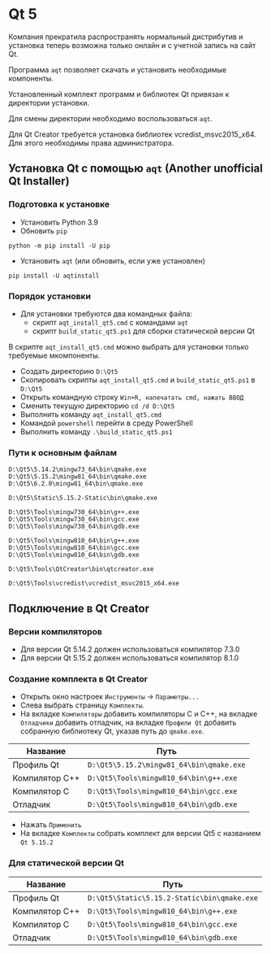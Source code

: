 # Qt 5

Компания прекратила распространять нормальный дистрибутив и установка теперь возможна только онлайн и с учетной запись на сайт Qt.

Программа `aqt` позволяет скачать и установить необходимые компоненты.

Установленный комплект программ и библиотек Qt привязан к директории установки.

Для смены директории необходимо воспользоваться `aqt`.

Для Qt Creator требуется установка библиотек vcredist_msvc2015_x64. Для этого необходимы права администратора.

## Установка Qt с помощью `aqt` (Another unofficial Qt Installer)

### Подготовка к установке

* Установить Python 3.9
* Обновить `pip`

```
python -m pip install -U pip
```

* Установить `aqt` (или обновить, если уже установлен)

```
pip install -U aqtinstall
```

### Порядок установки

* Для установки требуются два командных файла:
  * скрипт `aqt_install_qt5.cmd` с командами `aqt`
  * скрипт `build_static_qt5.ps1` для сборки статической версии Qt

В скрипте `aqt_install_qt5.cmd` можно выбрать для установки только требуемые мкомпоненты.



* Создать директорию `D:\Qt5`
* Скопировать скрипты `aqt_install_qt5.cmd` и `build_static_qt5.ps1` в `D:\Qt5`
* Открыть командную строку `Win+R, напечатать cmd, нажать ВВОД`
* Сменить текущую директорию `cd /d D:\Qt5`
* Выполнить команду `aqt_install_qt5.cmd`
* Командой `powershell` перейти в среду PowerShell
* Выполнить команду  `.\build_static_qt5.ps1`

### Пути к основным файлам

```
D:\Qt5\5.14.2\mingw73_64\bin\qmake.exe
D:\Qt5\5.15.2\mingw81_64\bin\qmake.exe
D:\Qt5\6.2.0\mingw81_64\bin\qmake.exe

D:\Qt5\Static\5.15.2-Static\bin\qmake.exe

D:\Qt5\Tools\mingw730_64\bin\g++.exe
D:\Qt5\Tools\mingw730_64\bin\gcc.exe
D:\Qt5\Tools\mingw730_64\bin\gdb.exe

D:\Qt5\Tools\mingw810_64\bin\g++.exe
D:\Qt5\Tools\mingw810_64\bin\gcc.exe
D:\Qt5\Tools\mingw810_64\bin\gdb.exe

D:\Qt5\Tools\QtCreator\bin\qtcreator.exe

D:\Qt5\Tools\vcredist\vcredist_msvc2015_x64.exe
```

## Подключение в Qt Creator

### Версии компиляторов

* Для версии Qt 5.14.2 должен использоваться компилятор 7.3.0
* Для версии Qt 5.15.2 должен использоваться компилятор 8.1.0

### Создание комплекта в Qt Creator

* Открыть окно настроек `Инструменты` → `Параметры...`
* Слева выбрать страницу `Комплекты`.
* На вкладке `Компиляторы` добавить компиляторы C и C++, на вкладке `Отладчики` добавить отладчик, на вкладке `Профили Qt` добавить собранную библиотеку Qt, указав путь до `qmake.exe`.

| Название       | Путь                                     |
|----------------|------------------------------------------|
| Профиль Qt     | `D:\Qt5\5.15.2\mingw81_64\bin\qmake.exe` |
| Компилятор C++ | `D:\Qt5\Tools\mingw810_64\bin\g++.exe`   |
| Компилятор C   | `D:\Qt5\Tools\mingw810_64\bin\gcc.exe`   |
| Отладчик       | `D:\Qt5\Tools\mingw810_64\bin\gdb.exe`   |

* Нажать `Применить`
* На вкладке `Комплекты` собрать комплект для версии Qt5 с названием `Qt 5.15.2`

### Для статической версии Qt

| Название       | Путь                                        |
|----------------|---------------------------------------------|
| Профиль Qt     | `D:\Qt5\Static\5.15.2-Static\bin\qmake.exe` |
| Компилятор C++ | `D:\Qt5\Tools\mingw810_64\bin\g++.exe`      |
| Компилятор C   | `D:\Qt5\Tools\mingw810_64\bin\gcc.exe`      |
| Отладчик       | `D:\Qt5\Tools\mingw810_64\bin\gdb.exe`      |
